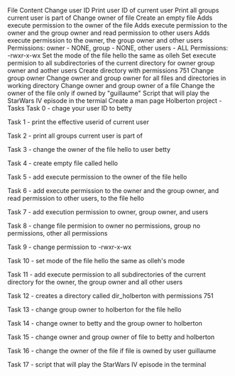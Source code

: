 File Content
Change user ID
Print user ID of current user
Print all groups current user is part of
Change owner of file
Create an empty file
Adds execute permission to the owner of the file
Adds execute permission to the owner and the group owner and read permission to other users
Adds execute permission to the owner, the group owner and other users
Permissions: owner - NONE, group - NONE, other users - ALL
Permissions: -rwxr-x-wx
Set the mode of the file hello the same as olleh
Set execute permision to all subdirectories of the current directory for owner group owner and aother users
Create directory with permissions 751
Change group owner
Change owner and group owner for all files and directories in working directory
Change owner and group owner of a file
Change the owner of the file only if owned by "guillaume"
Script that will play the StarWars IV episode in the termial
Create a man page
Holberton project - Tasks
Task 0 - chage your user ID to betty

Task 1 - print the effective userid of current user

Task 2 - print all groups current user is part of

Task 3 - change the owner of the file hello to user betty

Task 4 - create empty file called hello

Task 5 - add execute permission to the owner of the file hello

Task 6 - add execute permission to the owner and the group owner, and read permission to other users, to the file hello

Task 7 - add execution permission to owner, group owner, and users

Task 8 - change file permision to owner no permissions, group no permissions, other all permissions

Task 9 - change permission to -rwxr-x-wx

Task 10 - set mode of the file hello the same as olleh's mode

Task 11 - add execute permission to all subdirectories of the current directory for the owner, the group owner and all other users

Task 12 - creates a directory called dir_holberton with permissions 751

Task 13 - change group owner to holberton for the file hello

Task 14 - change owner to betty and the group owner to holberton

Task 15 - change owner and group owner of file to betty and holberton

Task 16 - change the owner of the file if file is owned by user guillaume

Task 17 - script that will play the StarWars IV episode in the terminal

